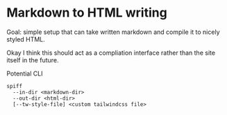 # Markdown to HTML writing

Goal: simple setup that can take written markdown
and compile it to nicely styled HTML.

Okay I think this should act as a compliation interface rather than the site
itself in the future.

Potential CLI
```
spiff 
  --in-dir <markdown-dir> 
  --out-dir <html-dir>
  [--tw-style-file] <custom tailwindcss file>
```
